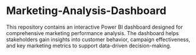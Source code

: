 # Marketing-Analysis-Dashboard
This repository contains an interactive Power BI dashboard designed for comprehensive marketing performance analysis. The dashboard helps stakeholders gain insights into customer behavior, campaign effectiveness, and key marketing metrics to support data-driven decision-making.
